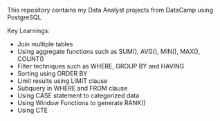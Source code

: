This repository contains my Data Analyst projects from DataCamp using PostgreSQL

Key Learnings:
- Join multiple tables
- Using aggregate functions such as SUM(), AVG(), MIN(), MAX(), COUNT()
- Filter techniques such as WHERE, GROUP BY and HAVING
- Sorting using ORDER BY
- Limit results using LIMIT clause
- Subquery in WHERE and FROM clause
- Using CASE statement to categorized data 
- Using Window Functions to generate RANK()
- Using CTE 
